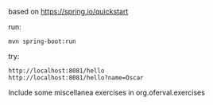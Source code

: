based on https://spring.io/quickstart

run: 
    
    mvn spring-boot:run
    
try: 

    http://localhost:8081/hello
    http://localhost:8081/hello?name=Oscar
    
Include some miscellanea exercises in org.oferval.exercises
    